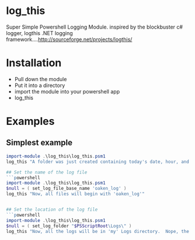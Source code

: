 log_this
========

Super Simple Powershell Logging Module.
    inspired by the blockbuster c# logger, logthis .NET logging framework....http://sourceforge.net/projects/logthis/

# Installation
* Pull down the module
* Put it into a directory
* import the module into your powershell app
* log_this


# Examples
## Simplest example
```powershell
import-module .\log_this\log_this.psm1
log_this "A folder was just created containing today's date, hour, and minute.  It is located in the log_this directory."

## Set the name of the log file
```powershell
import-module .\log_this\log_this.psm1
$null = ( set_log_file_base_name 'oaken_log' )
log_this "Now, all files will begin with 'oaken_log'"


## Set the location of the log file
```powershell
import-module .\log_this\log_this.psm1
$null = ( set_log_folder "$PSScriptRoot\Logs\" )
log_this "Now, all the logs will be in 'my' Logs directory.  Nope, the logger will not create the directory named Logs."